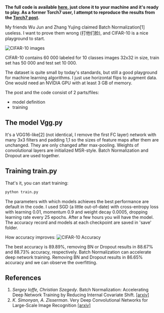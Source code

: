 **The full code is available [here](http://torch.ch/blog/2015/07/30/cifar.html), just clone it to your machine and it's ready to play. As a former Torch7 user, I attempt to reproduce the results from the [Torch7 post](http://torch.ch/blog/2015/07/30/cifar.html).**

My friends Wu Jun and Zhang Yujing claimed Batch Normalization[1] useless. I want to prove them wrong (打他们脸), and CIFAR-10 is a nice playground to start.

![CIFAR-10 images](http://upload-images.jianshu.io/upload_images/1231993-328c120bc6ad2d56.png?imageMogr2/auto-orient/strip%7CimageView2/2/w/1240)

CIFAR-10 contains 60 000 labeled for 10 classes images 32x32 in size, train set has 50 000 and test set 10 000. 

The dataset is quite small by today's standards, but still a good playground for machine learning algorithms. I just use horizontal flips to augment data. One would need an NVIDIA GPU with at least 3 GB of memory.

The post and the code consist of 2 parts/files:

* model definition
* training

## The model Vgg.py

It's a VGG16-like[2] (not identical, I remove the first FC layer) network with many 3x3 filters and padding 1,1 so the sizes of feature maps after them are unchanged. They are only changed after max-pooling. Weights of convolutional layers are initialized MSR-style. Batch Normalization and Dropout are used together.

## Training train.py

That's it, you can start training:

```python
python train.py
```
The parameters with which models achieves the best performance are default in the code. I used SGD (a little out-of-date) with cross-entropy loss with learning 0.01, momentum 0.9 and weight decay 0.0005, dropping learning rate every 25 epochs. After a few hours you will have the model. The accuracy record and models at each checkpoint are saved in 'save' folder.

How accuracy improves:
![CIFAR-10 Accuracy](http://upload-images.jianshu.io/upload_images/1231993-29d2fd707a548dcd.png?imageMogr2/auto-orient/strip%7CimageView2/2/w/1240)

The best accuracy is 89.89%, removing BN or Dropout results in 88.67% and 88.73% accuracy, respectively. Batch Normalization can accelerate deep network training. Removing BN and Dropout results in 86.65% accuracy and we can observe the overfitting. 

## References

1. *Sergey Ioffe, Christian Szegedy*. Batch Normalization: Accelerating Deep Network Training by Reducing Internal Covariate Shift. [[arxiv]](https://arxiv.org/abs/1502.03167)
2. *K. Simonyan, A. Zisserman*. Very Deep Convolutional Networks for Large-Scale Image Recognition [[arxiv]](http://torch.ch/blog/2015/07/30/cifar.html)

